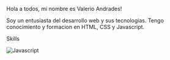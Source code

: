 Hola a todos, mi nombre es Valerio Andrades!

Soy un entusiasta del desarrollo web y sus tecnologias. Tengo conocimiento y formacion en HTML, CSS y Javascript.

Skills


![Javascript](https://img.shields.io/badge/Javascript-3DOC84?style=for-the-badge&logo=javascript&logoColor=yellow&labelColor=101010)</br>
